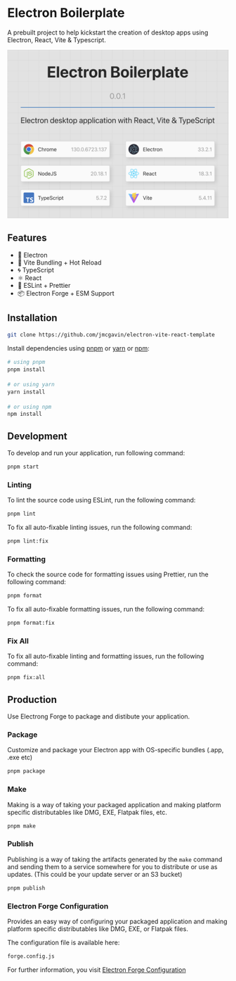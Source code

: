 # Electron Boilerplate

A prebuilt project to help kickstart the creation of desktop apps using Electron, React, Vite & Typescript.

<img src="assets/screenshot.png" />

## Features

- 🌟 Electron
- 🔱 Vite Bundling + Hot Reload
- 🌀 TypeScript
- ⚛️ React
- 🧹 ESLint + Prettier
- 📦 Electron Forge + ESM Support

## Installation

```bash
git clone https://github.com/jmcgavin/electron-vite-react-template
```

Install dependencies using [pnpm](https://pnpm.io/) or [yarn](https://www.npmjs.com/package/yarn) or [npm](https://www.npmjs.com/):

```bash
# using pnpm
pnpm install

# or using yarn
yarn install

# or using npm
npm install
```

## Development

To develop and run your application, run following command:

```bash
pnpm start
```

### Linting

To lint the source code using ESLint, run the following command:

```bash
pnpm lint
```

To fix all auto-fixable linting issues, run the following command:

```bash
pnpm lint:fix
```

### Formatting

To check the source code for formatting issues using Prettier, run the following command:

```bash
pnpm format
```

To fix all auto-fixable formatting issues, run the following command:

```bash
pnpm format:fix
```

### Fix All

To fix all auto-fixable linting and formatting issues, run the following command:

```bash
pnpm fix:all
```

## Production

Use Electrong Forge to package and distibute your application.

### Package

Customize and package your Electron app with OS-specific bundles (.app, .exe etc)

```bash
pnpm package
```

### Make

Making is a way of taking your packaged application and making platform specific distributables like DMG, EXE, Flatpak files, etc.

```bash
pnpm make
```

### Publish

Publishing is a way of taking the artifacts generated by the `make` command and sending them to a service somewhere for you to distribute or use as updates. (This could be your update server or an S3 bucket)

```bash
pnpm publish
```

### Electron Forge Configuration

Provides an easy way of configuring your packaged application and making platform specific distributables like DMG, EXE, or Flatpak files.

The configuration file is available here:

```bash
forge.config.js
```

For further information, you visit [Electron Forge Configuration](https://www.electronforge.io/configuration)
